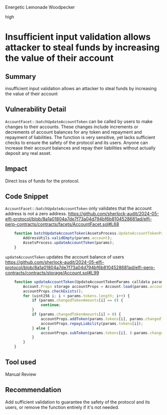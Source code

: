 Energetic Lemonade Woodpecker

high

# Insufficient input validation allows attacker to steal funds by increasing the value of their account

## Summary
insufficient input validation allows an attacker to steal funds by increasing the value of their account


## Vulnerability Detail
`AccountFacet::batchUpdateAccountToken` can be called by users to make changes to their accounts. These changes include increments or decrements of account balances for any token and repayment and repayment of liabilities. The function is very sensitive, yet lacks sufficient checks to ensure the safety of the protocol and its users. Anyone can increase their account balances and repay their liabilities without actually deposit any real asset.

## Impact
Direct loss of funds for the protocol.

## Code Snippet
`AccountFacet::batchUpdateAccountToken` only validates that the account address is not a zero address.
https://github.com/sherlock-audit/2024-05-elfi-protocol/blob/8a1a01804a7de7f73a04d794bf6b8104528681ad/elfi-perp-contracts/contracts/facets/AccountFacet.sol#L68
```js
    function batchUpdateAccountToken(AssetsProcess.UpdateAccountTokenParams calldata params) external override {
        AddressUtils.validEmpty(params.account);
        AssetsProcess.updateAccountToken(params);
    }
```

`updateAccountToken` updates the account balance of users
https://github.com/sherlock-audit/2024-05-elfi-protocol/blob/8a1a01804a7de7f73a04d794bf6b8104528681ad/elfi-perp-contracts/contracts/storage/Account.sol#L99
```js
    function updateAccountToken(UpdateAccountTokenParams calldata params) external {
        Account.Props storage accountProps = Account.load(params.account);
        accountProps.checkExists();
        for (uint256 i; i < params.tokens.length; i++) {
            if (params.changedTokenAmounts[i] == 0) {
                continue;
            }
            if (params.changedTokenAmounts[i] > 0) {
                accountProps.addToken(params.tokens[i], params.changedTokenAmounts[i].toUint256());
                accountProps.repayLiability(params.tokens[i]);
            } else {
                accountProps.subToken(params.tokens[i], (-params.changedTokenAmounts[i]).toUint256());
            }
        }
    }
```


## Tool used

Manual Review


## Recommendation
Add sufficient validation to guarantee the safety of the protocol and its users, or remove the function entirely if it's not needed.